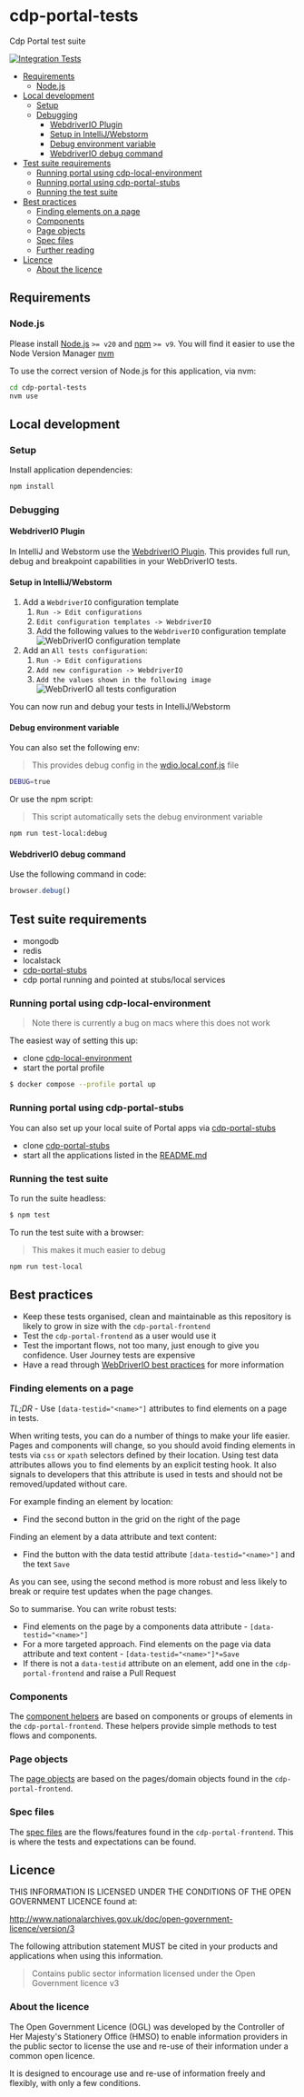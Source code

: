 # cdp-portal-tests

Cdp Portal test suite

[![Integration Tests](https://github.com/DEFRA/cdp-portal-frontend/actions/workflows/integration-tests.yml/badge.svg)](https://github.com/DEFRA/cdp-portal-frontend/actions/workflows/integration-tests.yml)

- [Requirements](#requirements)
  - [Node.js](#nodejs)
- [Local development](#local-development)
  - [Setup](#setup)
  - [Debugging](#debugging)
    - [WebdriverIO Plugin](#webdriverio-plugin)
    - [Setup in IntelliJ/Webstorm](#setup-in-intellijwebstorm)
    - [Debug environment variable](#debug-environment-variable)
    - [WebdriverIO debug command](#webdriverio-debug-command)
- [Test suite requirements](#test-suite-requirements)
  - [Running portal using cdp-local-environment](#running-portal-using-cdp-local-environment)
  - [Running portal using cdp-portal-stubs](#running-portal-using-cdp-portal-stubs)
  - [Running the test suite](#running-the-test-suite)
- [Best practices](#best-practices)
  - [Finding elements on a page](#finding-elements-on-a-page)
  - [Components](#components)
  - [Page objects](#page-objects)
  - [Spec files](#spec-files)
  - [Further reading](#further-reading)
- [Licence](#licence)
  - [About the licence](#about-the-licence)

## Requirements

### Node.js

Please install [Node.js](http://nodejs.org/) `>= v20` and [npm](https://nodejs.org/) `>= v9`. You will find it
easier to use the Node Version Manager [nvm](https://github.com/creationix/nvm)

To use the correct version of Node.js for this application, via nvm:

```bash
cd cdp-portal-tests
nvm use
```

## Local development

### Setup

Install application dependencies:

```bash
npm install
```

### Debugging

#### WebdriverIO Plugin

In IntelliJ and Webstorm use the [WebdriverIO Plugin](https://plugins.jetbrains.com/plugin/16147-webdriverio). This
provides full run, debug and breakpoint capabilities in your WebDriverIO tests.

#### Setup in IntelliJ/Webstorm

1. Add a `WebdriverIO` configuration template
   1. `Run -> Edit configurations`
   1. `Edit configuration templates -> WebdriverIO`
   1. Add the following values to the `WebdriverIO` configuration template
      ![WebDriverIO configuration template](docs/webdriverio-plugin/webdriverio-configuration-template.png?raw=true)
1. Add an `All tests configuration`:
   1. `Run -> Edit configurations`
   1. `Add new configuration -> WebdriverIO`
   1. `Add the values shown in the following image`
      ![WebDriverIO all tests configuration](docs/webdriverio-plugin/all-tests.png?raw=true)

You can now run and debug your tests in IntelliJ/Webstorm

#### Debug environment variable

You can also set the following env:

> This provides debug config in the [wdio.local.conf.js](./wdio.local.conf.js) file

```bash
DEBUG=true
```

Or use the npm script:

> This script automatically sets the debug environment variable

```bash
npm run test-local:debug
```

#### WebdriverIO debug command

Use the following command in code:

```javascript
browser.debug()
```

## Test suite requirements

- mongodb
- redis
- localstack
- [cdp-portal-stubs](https://github.com/defra/cdp-portal-stubs)
- cdp portal running and pointed at stubs/local services

### Running portal using cdp-local-environment

> Note there is currently a bug on macs where this does not work

The easiest way of setting this up:

- clone [cdp-local-environment](https://github.com/defra/cdp-local-environment)
- start the portal profile

```bash
$ docker compose --profile portal up
```

### Running portal using cdp-portal-stubs

You can also set up your local suite of Portal apps via [cdp-portal-stubs](https://github.com/defra/cdp-portal-stubs)

- clone [cdp-portal-stubs](https://github.com/defra/cdp-portal-stubs)
- start all the applications listed in the [README.md](https://github.com/defra/cdp-portal-stubs#setup)

### Running the test suite

To run the suite headless:

```bash
$ npm test
```

To run the test suite with a browser:

> This makes it much easier to debug

```bash
npm run test-local
```

## Best practices

- Keep these tests organised, clean and maintainable as this repository is likely to grow in size with the
  `cdp-portal-frontend`
- Test the `cdp-portal-frontend` as a user would use it
- Test the important flows, not too many, just enough to give you confidence. User Journey tests are expensive
- Have a read through [WebDriverIO best practices](https://webdriver.io/docs/bestpractices/) for more
  information

### Finding elements on a page

_TL;DR_ - Use `[data-testid="<name>"]` attributes to find elements on a page in tests.

When writing tests, you can do a number of things to make your life easier. Pages and components will change, so you
should avoid finding elements in tests via `css` or `xpath` selectors defined by their location. Using test data
attributes allows you to find elements by an explicit testing hook. It also signals to developers that this attribute is
used in tests and should not be removed/updated without care.

For example finding an element by location:

- Find the second button in the grid on the right of the page

Finding an element by a data attribute and text content:

- Find the button with the data testid attribute `[data-testid="<name>"]` and the text `Save`

As you can see, using the second method is more robust and less likely to break or require test updates when the page
changes.

So to summarise. You can write robust tests:

- Find elements on the page by a components data attribute - `[data-testid="<name>"]`
- For a more targeted approach. Find elements on the page via data attribute and text content - `[data-testid="<name>"]*=Save`
- If there is not a `data-testid` attribute on an element, add one in the `cdp-portal-frontend` and raise a Pull Request

### Components

The [component helpers](test/components) are based on components or groups of elements in the `cdp-portal-frontend`.
These helpers provide simple methods to test flows and components.

### Page objects

The [page objects](test/page-objects) are based on the pages/domain objects found in the `cdp-portal-frontend`.

### Spec files

The [spec files](test/specs) are the flows/features found in the `cdp-portal-frontend`. This is where the tests and
expectations can be found.

## Licence

THIS INFORMATION IS LICENSED UNDER THE CONDITIONS OF THE OPEN GOVERNMENT LICENCE found at:

<http://www.nationalarchives.gov.uk/doc/open-government-licence/version/3>

The following attribution statement MUST be cited in your products and applications when using this information.

> Contains public sector information licensed under the Open Government licence v3

### About the licence

The Open Government Licence (OGL) was developed by the Controller of Her Majesty's Stationery Office (HMSO) to enable
information providers in the public sector to license the use and re-use of their information under a common open
licence.

It is designed to encourage use and re-use of information freely and flexibly, with only a few conditions.
